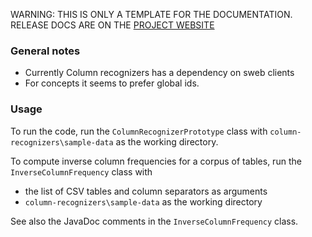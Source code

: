 
<p class="josman-to-strip">
WARNING: THIS IS ONLY A TEMPLATE FOR THE DOCUMENTATION. <br/>
RELEASE DOCS ARE ON THE <a href="http://opendatatrentino.github.io/column-recognizers/" target="_blank">PROJECT WEBSITE</a>
</p>


### General notes

- Currently Column recognizers has a dependency on sweb clients
- For concepts it seems to prefer global ids.

### Usage

To run the code, run the `ColumnRecognizerPrototype` class with 
`column-recognizers\sample-data` as the working directory.

To compute inverse column frequencies for a corpus of tables, run the 
`InverseColumnFrequency` class with 
- the list of CSV tables and column separators as arguments
- `column-recognizers\sample-data` as the working directory

See also the JavaDoc comments in the `InverseColumnFrequency` class.